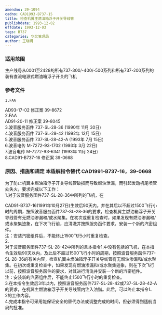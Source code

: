 ```yaml
---
amendno: 39-1094  
cadno: CAD1993-B737-15  
title: 检查机翼主燃油箱浮子开关导线管  
publishdate: 1993-12-02  
effdate: 1993-12-03  
tags: B737  
categories: 华北管理局  
author: 王晓明  
---
```

  
### 适用范围  
生产线号从0001至2428的所有737-300/-400/-500系列和所有737-200系列的装有直流电源式燃油箱浮子开关的飞机  
  
<!--more-->  
### 参考文件  
    1.FAA  
AD93-17-02 修正案 39-8672  
    2.FAA  
AD91-20-11 修正案 39-8045  
    3.波音服务函件 737-SL-28-36 (1990年 11月 30日)  
    4.波音服务函件 737-SL-28-42 (1992年 12月 15日)  
    5.波音服务函件 737-SL-28-42-A (1993年 7月 15日)  
    6.波音电传 M-7272-93-1702 (1993年 3月 22日)  
    7.波音电传 M-7272-93-6341 (1993年 11月 24日)  
    8.CAD91-B737-16 修正案 39-0668  
  
### 原因、措施和规定 本适航指令替代 CAD1991-B737-16，39-0668  
为了防止机翼主燃油箱浮子开关导线管破损而导致燃油泄漏，而引起发动机尾喷管处失火，要求完成以下工作：  
1.对于波音服务函件737-SL-28-36中所列的飞机，在  
  
CAD91-B737-16(1991年10月27日)生效后90天内，并在其后以不超过1500飞行小时的周期，按照波音服务函件737-SL-28-36的要求，检查机翼主燃油箱浮子开关导线管有无燃油渗漏和/或水聚集。在初次或重复检查时，如果发现有燃油渗漏和/或水聚集迹象，在下次飞行前，应清洗并按照服务函件要求，安装一个新的汽密组件。  
    注：安装汽密组件后，不能终止1500飞行小时重复检查。  
2.  
对于波音服务函件737-SL-28-42中所列的且本指令1.中没有包括的飞机，在本指令生效后90天以内，及此后不超过1500飞行小时的周期，按照波音服务函件737-SL-28-36的有关内容，检查机翼主燃油箱浮子开关导线管有无燃油渗漏和/或水聚集。在初次或重复检查中，如果发现有燃油渗漏和/或水聚集迹象，则在下次飞行以前，按照波音服务函件的要求，对其进行清洗并安装一个新的汽密组件。  
    注：安装新的汽密组件后，不能终止1500飞行小时的重复检查。  
    3.在本指令生效后3年以内，按照波音服务函件737-SL-28-42或737-SL-28-42-A的要求，在机翼主燃油箱浮子开关导线管内注入油脂。此后，可以终止本指令1、2的工作内容。  
    4.完成本指令可采用能保证安全的替代办法或调整完成的时间，但必须得到适航当局的批准。  
  
